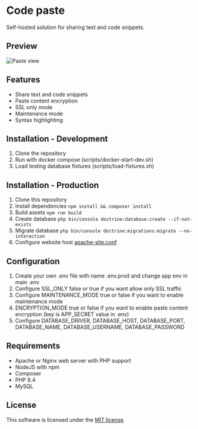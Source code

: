 # Code paste
Self-hosted solution for sharing text and code snippets.

## Preview
![Paste view](.github/images/preview.png)

## Features
- Share text and code snippets
- Paste content encryption
- SSL only mode
- Maintenance mode
- Syntax highlighting

## Installation - Development
1. Clone the repository
2. Run with docker compose (scripts/docker-start-dev.sh)
3. Load testing database fixtures (scripts/load-fixtures.sh)

## Installation - Production
1. Clone this repository
2. Install dependencies ``npm install && composer install``
3. Build assets ``npm run build``
4. Create database ``php bin/console doctrine:database:create --if-not-exists``
5. Migrate database ``php bin/console doctrine:migrations:migrate --no-interaction``
6. Configure website host [apache-site.conf](./docker/configs/apache-site.conf)

## Configuration
1. Create your own .env file with name .env.prod and change app env in main .env
2. Configure SSL_ONLY false or true if you want allow only SSL traffic
3. Configure MAINTENANCE_MODE true or false if you want to enable maintenance mode
4. ENCRYPTION_MODE true or false if you want to enable paste content encryption (key is APP_SECRET value in .env)
5. Configure DATABASE_DRIVER, DATABASE_HOST, DATABASE_PORT, DATABASE_NAME, DATABASE_USERNAME, DATABASE_PASSWORD

## Requirements
- Apache or Nginx web server with PHP support
- NodeJS with npm
- Composer
- PHP 8.4
- MySQL

## License
This software is licensed under the [MIT license](LICENSE).
